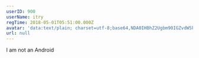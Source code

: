 ```yaml
---
userID: 900
userName: itry
regTime: 2018-05-01T05:51:00.000Z
avatar: 'data:text/plain; charset=utf-8;base64,NDA0IHBhZ2Ugbm90IGZvdW5kCg=='
url: null
---
```


I am not an Android
